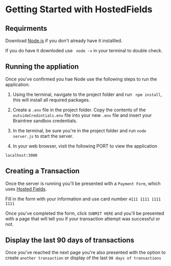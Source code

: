 # Getting Started with HostedFields

## Requirments
Download [Node.js](https://nodejs.org/en/download/) if you don't already have it installled.

If you do have it downloded use ``` node -v``` in your terminal to double check.

## Running the appliation

Once you've confirmed you hae Node use the following steps to run the application.

1. Using the terminal, navigate to the project folder and run ``` npm install```, this will install all required packages.

2. Create a ```.env``` file in the project folder. Copy the contents of the ``` outsideCredintials.env``` file into your new ```.env``` file and insert your Braintree sandbox credentials.

3. In the terminal, be sure you're in the project folder and run ```node server.js``` to start the server.

4. In your web browser, visit the following PORT to view the application
```
localhost:3000
```

## Creating a Transaction

Once the server is running you'll be presented with a ```Payment Form```, which uses [Hosted Fields](https://developer.paypal.com/braintree/docs/guides/hosted-fields/overview).

Fill in the form with your information and use card number ```4111 1111 1111 1111``` 

Once you've completed the form, click ```SUBMIT HERE``` and you'll be presented with a page that will tell you if your transaction attempt was successful or not. 

## Display the last 90 days of transactions

Once you've reached the next page you're also presented with the option to create ```another transaction``` or display of the last ```90 days of transactions```